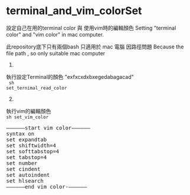 # terminal_and_vim_colorSet
設定自己在用的terminal color 與 使用vim時的編輯顏色
Setting "terminal color" and "vim color" in mac computer.

此repository底下只有兩個bash
只適用於 mac 電腦
因路徑問題
Because the file path , so only suitable mac computer

1.
執行設定Terminal的顏色 "exfxcxdxbxegedabagacad"
<br>
<code>
sh set_ternimal_read_color
</code>

2.
執行vim的編輯顏色<br>
<code>sh set_vim_color</code>
<pre>
——————start vim color——————
syntax on
set expandtab
set shiftwidth=4
set softtabstop=4
set tabstop=4
set number
set cindent
set autoindent
set hlsearch
——————end vim color-——————
</pre>

